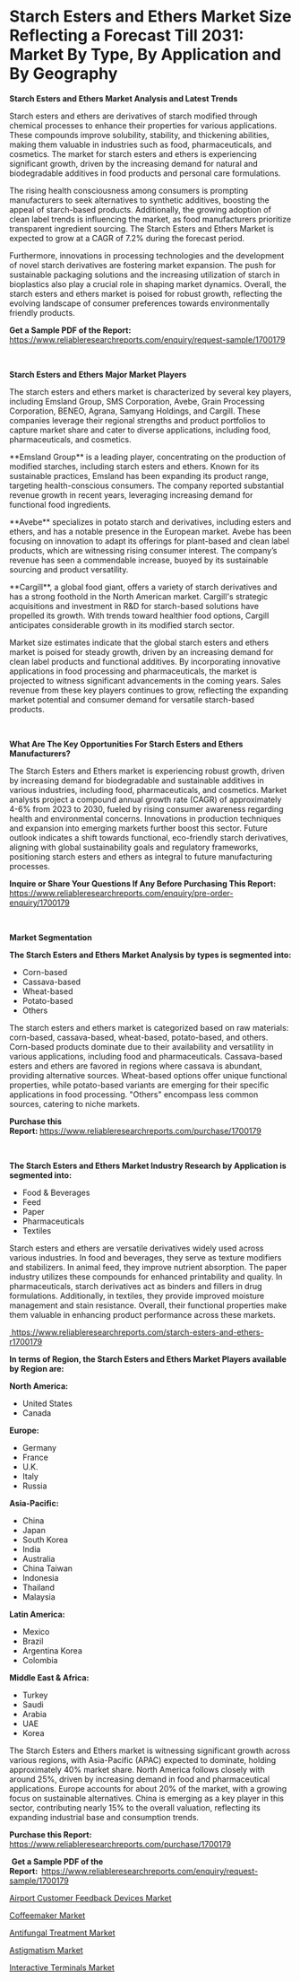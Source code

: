 <p><h1>Starch Esters and Ethers Market Size Reflecting a Forecast Till 2031: Market By Type, By Application and By Geography</h1></p><p><strong>Starch Esters and Ethers Market Analysis and Latest Trends</strong></p>
<p><p>Starch esters and ethers are derivatives of starch modified through chemical processes to enhance their properties for various applications. These compounds improve solubility, stability, and thickening abilities, making them valuable in industries such as food, pharmaceuticals, and cosmetics. The market for starch esters and ethers is experiencing significant growth, driven by the increasing demand for natural and biodegradable additives in food products and personal care formulations. </p><p>The rising health consciousness among consumers is prompting manufacturers to seek alternatives to synthetic additives, boosting the appeal of starch-based products. Additionally, the growing adoption of clean label trends is influencing the market, as food manufacturers prioritize transparent ingredient sourcing. The Starch Esters and Ethers Market is expected to grow at a CAGR of 7.2% during the forecast period. </p><p>Furthermore, innovations in processing technologies and the development of novel starch derivatives are fostering market expansion. The push for sustainable packaging solutions and the increasing utilization of starch in bioplastics also play a crucial role in shaping market dynamics. Overall, the starch esters and ethers market is poised for robust growth, reflecting the evolving landscape of consumer preferences towards environmentally friendly products.</p></p>
<p><strong>Get a Sample PDF of the Report:&nbsp;</strong> <a href="https://www.reliableresearchreports.com/enquiry/request-sample/1700179?utm_campaign=40&utm_medium=2&utm_source=Github&utm_content=ia&utm_term=21102024&utm_id=starch-esters-and-ethers">https://www.reliableresearchreports.com/enquiry/request-sample/1700179</a></p>
<p>&nbsp;</p>
<p><strong>Starch Esters and Ethers Major Market Players</strong></p>
<p><p>The starch esters and ethers market is characterized by several key players, including Emsland Group, SMS Corporation, Avebe, Grain Processing Corporation, BENEO, Agrana, Samyang Holdings, and Cargill. These companies leverage their regional strengths and product portfolios to capture market share and cater to diverse applications, including food, pharmaceuticals, and cosmetics.</p><p>**Emsland Group** is a leading player, concentrating on the production of modified starches, including starch esters and ethers. Known for its sustainable practices, Emsland has been expanding its product range, targeting health-conscious consumers. The company reported substantial revenue growth in recent years, leveraging increasing demand for functional food ingredients.</p><p>**Avebe** specializes in potato starch and derivatives, including esters and ethers, and has a notable presence in the European market. Avebe has been focusing on innovation to adapt its offerings for plant-based and clean label products, which are witnessing rising consumer interest. The company’s revenue has seen a commendable increase, buoyed by its sustainable sourcing and product versatility.</p><p>**Cargill**, a global food giant, offers a variety of starch derivatives and has a strong foothold in the North American market. Cargill's strategic acquisitions and investment in R&D for starch-based solutions have propelled its growth. With trends toward healthier food options, Cargill anticipates considerable growth in its modified starch sector.</p><p>Market size estimates indicate that the global starch esters and ethers market is poised for steady growth, driven by an increasing demand for clean label products and functional additives. By incorporating innovative applications in food processing and pharmaceuticals, the market is projected to witness significant advancements in the coming years. Sales revenue from these key players continues to grow, reflecting the expanding market potential and consumer demand for versatile starch-based products.</p></p>
<p>&nbsp;</p>
<p><strong>What Are The Key Opportunities For Starch Esters and Ethers Manufacturers?</strong></p>
<p><p>The Starch Esters and Ethers market is experiencing robust growth, driven by increasing demand for biodegradable and sustainable additives in various industries, including food, pharmaceuticals, and cosmetics. Market analysts project a compound annual growth rate (CAGR) of approximately 4-6% from 2023 to 2030, fueled by rising consumer awareness regarding health and environmental concerns. Innovations in production techniques and expansion into emerging markets further boost this sector. Future outlook indicates a shift towards functional, eco-friendly starch derivatives, aligning with global sustainability goals and regulatory frameworks, positioning starch esters and ethers as integral to future manufacturing processes.</p></p>
<p><strong>Inquire or Share Your Questions If Any Before Purchasing This Report:</strong> <a href="https://www.reliableresearchreports.com/enquiry/pre-order-enquiry/1700179?utm_campaign=40&utm_medium=2&utm_source=Github&utm_content=ia&utm_term=21102024&utm_id=starch-esters-and-ethers">https://www.reliableresearchreports.com/enquiry/pre-order-enquiry/1700179</a></p>
<p>&nbsp;</p>
<p><strong>Market Segmentation</strong></p>
<p><strong>The Starch Esters and Ethers Market Analysis by types is segmented into:</strong></p>
<p><ul><li>Corn-based</li><li>Cassava-based</li><li>Wheat-based</li><li>Potato-based</li><li>Others</li></ul></p>
<p><p>The starch esters and ethers market is categorized based on raw materials: corn-based, cassava-based, wheat-based, potato-based, and others. Corn-based products dominate due to their availability and versatility in various applications, including food and pharmaceuticals. Cassava-based esters and ethers are favored in regions where cassava is abundant, providing alternative sources. Wheat-based options offer unique functional properties, while potato-based variants are emerging for their specific applications in food processing. "Others" encompass less common sources, catering to niche markets.</p></p>
<p><strong>Purchase this Report:&nbsp;</strong><a href="https://www.reliableresearchreports.com/purchase/1700179?utm_campaign=40&utm_medium=2&utm_source=Github&utm_content=ia&utm_term=21102024&utm_id=starch-esters-and-ethers">https://www.reliableresearchreports.com/purchase/1700179</a></p>
<p>&nbsp;</p>
<p><strong>The Starch Esters and Ethers Market Industry Research by Application is segmented into:</strong></p>
<p><ul><li>Food & Beverages</li><li>Feed</li><li>Paper</li><li>Pharmaceuticals</li><li>Textiles</li></ul></p>
<p><p>Starch esters and ethers are versatile derivatives widely used across various industries. In food and beverages, they serve as texture modifiers and stabilizers. In animal feed, they improve nutrient absorption. The paper industry utilizes these compounds for enhanced printability and quality. In pharmaceuticals, starch derivatives act as binders and fillers in drug formulations. Additionally, in textiles, they provide improved moisture management and stain resistance. Overall, their functional properties make them valuable in enhancing product performance across these markets.</p></p>
<p><a href="https://www.reliableresearchreports.com/starch-esters-and-ethers-r1700179?utm_campaign=40&utm_medium=2&utm_source=Github&utm_content=ia&utm_term=21102024&utm_id=starch-esters-and-ethers">&nbsp;https://www.reliableresearchreports.com/starch-esters-and-ethers-r1700179</a></p>
<p><strong>In terms of Region, the Starch Esters and Ethers Market Players available by Region are:</strong></p>
<p>
    <p> <strong> North America: </strong>
        <ul>
            <li>United States</li>
            <li>Canada</li>
        </ul>
        </p> 
    <p> <strong> Europe: </strong>
        <ul>
            <li>Germany</li>
            <li>France</li>
            <li>U.K.</li>
            <li>Italy</li>
            <li>Russia</li>
        </ul>
        </p> 
    <p> <strong> Asia-Pacific: </strong>
        <ul>
            <li>China</li>
            <li>Japan</li>
            <li>South Korea</li>
            <li>India</li>
            <li>Australia</li>
            <li>China Taiwan</li>
            <li>Indonesia</li>
            <li>Thailand</li>
            <li>Malaysia</li>
        </ul>
        </p> 
    <p> <strong> Latin America: </strong>
        <ul>
            <li>Mexico</li>
            <li>Brazil</li>
            <li>Argentina Korea</li>
            <li>Colombia</li>
        </ul>
        </p> 
    <p> <strong> Middle East & Africa: </strong>
        <ul>
            <li>Turkey</li>
            <li>Saudi</li>
            <li>Arabia</li>
            <li>UAE</li>
            <li>Korea</li>
        </ul>
    </p>
    </p>
<p><p>The Starch Esters and Ethers market is witnessing significant growth across various regions, with Asia-Pacific (APAC) expected to dominate, holding approximately 40% market share. North America follows closely with around 25%, driven by increasing demand in food and pharmaceutical applications. Europe accounts for about 20% of the market, with a growing focus on sustainable alternatives. China is emerging as a key player in this sector, contributing nearly 15% to the overall valuation, reflecting its expanding industrial base and consumption trends.</p></p>
<p><strong>Purchase this Report: </strong><a href="https://www.reliableresearchreports.com/purchase/1700179?utm_campaign=40&utm_medium=2&utm_source=Github&utm_content=ia&utm_term=21102024&utm_id=starch-esters-and-ethers">https://www.reliableresearchreports.com/purchase/1700179</a></p>
<p>&nbsp;<strong>Get a Sample PDF of the Report:&nbsp;&nbsp;</strong><a href="https://www.reliableresearchreports.com/enquiry/request-sample/1700179?utm_campaign=40&utm_medium=2&utm_source=Github&utm_content=ia&utm_term=21102024&utm_id=starch-esters-and-ethers">https://www.reliableresearchreports.com/enquiry/request-sample/1700179</a></p>
<p><strong></strong></p>
<p><p><a href="https://github.com/alespiliffe/Market-Research-Report-List-1/blob/main/airport-customer-feedback-devices-market.md?utm_campaign=40&utm_medium=2&utm_source=Github&utm_content=ia&utm_term=21102024&utm_id=starch-esters-and-ethers">Airport Customer Feedback Devices Market</a></p><p><a href="https://issuu.com/reportprime-2/docs/coffeemaker-market-size-2030.pptx_9fe6296694311b?utm_campaign=40&utm_medium=2&utm_source=Github&utm_content=ia&utm_term=21102024&utm_id=starch-esters-and-ethers">Coffeemaker Market</a></p><p><a href="https://www.linkedin.com/pulse/antifungal-treatment-market2024-2031-industry-insights-o28he?utm_campaign=40&utm_medium=2&utm_source=Github&utm_content=ia&utm_term=21102024&utm_id=starch-esters-and-ethers">Antifungal Treatment Market</a></p><p><a href="https://www.linkedin.com/pulse/comprehensive-astigmatism-market-report-segmentation-type-i0e5e?utm_campaign=40&utm_medium=2&utm_source=Github&utm_content=ia&utm_term=21102024&utm_id=starch-esters-and-ethers">Astigmatism Market</a></p><p><a href="https://github.com/darcy8m10dupre/Market-Research-Report-List-1/blob/main/interactive-terminals-market.md?utm_campaign=40&utm_medium=2&utm_source=Github&utm_content=ia&utm_term=21102024&utm_id=starch-esters-and-ethers">Interactive Terminals Market</a></p></p>